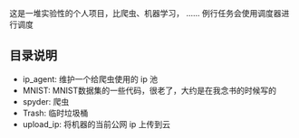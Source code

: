 这是一堆实验性的个人项目，比爬虫、机器学习， ......
例行任务会使用调度器进行调度
## 目录说明
* ip_agent: 维护一个给爬虫使用的 ip 池
* MNIST: MNIST数据集的一些代码，很老了，大约是在我念书的时候写的
* spyder: 爬虫
* Trash: 临时垃圾桶
* upload_ip: 将机器的当前公网 ip 上传到云
